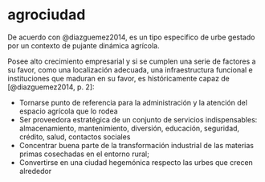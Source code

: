 # agrociudad

De acuerdo con @diazguemez2014, es un tipo especifico de urbe gestado por un contexto de pujante dinámica agrícola.

Posee alto crecimiento empresarial y si se cumplen una serie de factores a su favor, como una localización adecuada, una infraestructura funcional e instituciones que maduran en su favor, es históricamente capaz de [@diazguemez2014, p. 2]:

* Tornarse punto de referencia para la administración y la atención del espacio agrícola que lo rodea
* Ser proveedora estratégica de un conjunto de servicios indispensables: almacenamiento, mantenimiento, diversión, educación, seguridad, crédito, salud, contactos sociales
* Concentrar buena parte de la transformación industrial de las materias primas cosechadas en el entorno rural;
* Convertirse en una ciudad hegemónica respecto  las urbes que crecen alrededor
